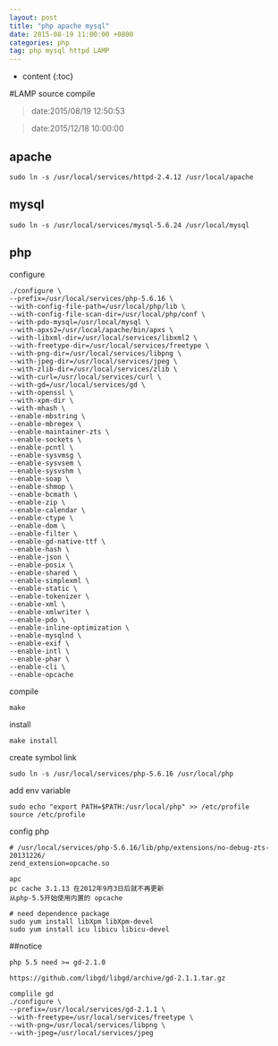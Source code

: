 ```yaml
---
layout: post
title: "php apache mysql"
date: 2015-08-19 11:00:00 +0800 
categories: php 
tag: php mysql httpd LAMP 
---
```

* content
{:toc}

#LAMP source compile

> date:2015/08/19 12:50:53

> date:2015/12/18 10:00:00

## apache

    sudo ln -s /usr/local/services/httpd-2.4.12 /usr/local/apache

## mysql

    sudo ln -s /usr/local/services/mysql-5.6.24 /usr/local/mysql

## php

configure

    ./configure \
    --prefix=/usr/local/services/php-5.6.16 \
    --with-config-file-path=/usr/local/php/lib \
    --with-config-file-scan-dir=/usr/local/php/conf \
    --with-pdo-mysql=/usr/local/mysql \
    --with-apxs2=/usr/local/apache/bin/apxs \
    --with-libxml-dir=/usr/local/services/libxml2 \
    --with-freetype-dir=/usr/local/services/freetype \
    --with-png-dir=/usr/local/services/libpng \
    --with-jpeg-dir=/usr/local/services/jpeg \
    --with-zlib-dir=/usr/local/services/zlib \
    --with-curl=/usr/local/services/curl \
    --with-gd=/usr/local/services/gd \
    --with-openssl \
    --with-xpm-dir \
    --with-mhash \
    --enable-mbstring \
    --enable-mbregex \
    --enable-maintainer-zts \
    --enable-sockets \
    --enable-pcntl \
    --enable-sysvmsg \
    --enable-sysvsem \
    --enable-sysvshm \
    --enable-soap \
    --enable-shmop \
    --enable-bcmath \
    --enable-zip \
    --enable-calendar \
    --enable-ctype \
    --enable-dom \
    --enable-filter \
    --enable-gd-native-ttf \
    --enable-hash \
    --enable-json \
    --enable-posix \
    --enable-shared \
    --enable-simplexml \
    --enable-static \
    --enable-tokenizer \
    --enable-xml \
    --enable-xmlwriter \
    --enable-pdo \
    --enable-inline-optimization \
    --enable-mysqlnd \
    --enable-exif \
    --enable-intl \
    --enable-phar \
    --enable-cli \
    --enable-opcache

compile

    make

install

    make install

create symbol link

    sudo ln -s /usr/local/services/php-5.6.16 /usr/local/php

add env variable

    sudo echo "export PATH=$PATH:/usr/local/php" >> /etc/profile
    source /etc/profile

config php

    # /usr/local/services/php-5.6.16/lib/php/extensions/no-debug-zts-20131226/
    zend_extension=opcache.so

    apc
    pc cache 3.1.13 在2012年9月3日后就不再更新
    从php-5.5开始使用内置的 opcache

    # need dependence package
    sudo yum install libXpm libXpm-devel
    sudo yum install icu libicu libicu-devel

##notice

    php 5.5 need >= gd-2.1.0 

    https://github.com/libgd/libgd/archive/gd-2.1.1.tar.gz

    complile gd
    ./configure \
    --prefix=/usr/local/services/gd-2.1.1 \
    --with-freetype=/usr/local/services/freetype \
    --with-png=/usr/local/services/libpng \
    --with-jpeg=/usr/local/services/jpeg
